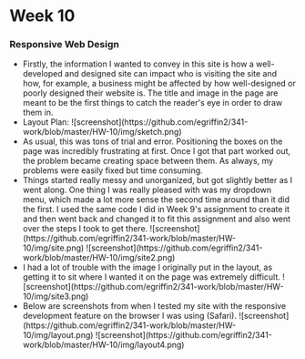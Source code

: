 # Week 10
### Responsive Web Design
<ul>
  <li>Firstly, the information I wanted to convey in this site is how a well-developed and designed site can impact who is visiting the site and how, for example, a business might be affected by how well-designed or poorly designed their website is.  The title and image in the page are meant to be the first things to catch the reader's eye in order to draw them in.
  <li>Layout Plan:
  ![screenshot](https://github.com/egriffin2/341-work/blob/master/HW-10/img/sketch.png)
  <li>As usual, this was tons of trial and error.  Positioning the boxes on the page was incredibly frustrating at first. Once I got that part worked out, the problem became creating space between them.  As always, my problems were easily fixed but time consuming.
  <li>Things started really messy and unorganized, but got slightly better as I went along.  One thing I was really pleased with was my dropdown menu, which made a lot more sense the second time around than it did the first.  I used the same code I did in Week 9's assignment to create it and then went back and changed it to fit this assignment and also went over the steps I took to get there.
  ![screenshot](https://github.com/egriffin2/341-work/blob/master/HW-10/img/site.png)
  ![screenshot](https://github.com/egriffin2/341-work/blob/master/HW-10/img/site2.png)
  <li>I had a lot of trouble with the image I originally put in the layout, as getting it to sit where I wanted it on the page was extremely difficult.
  ![screenshot](https://github.com/egriffin2/341-work/blob/master/HW-10/img/site3.png)
  <li>Below are screenshots from when I tested my site with the responsive development feature on the browser I was using (Safari).
  ![screenshot](https://github.com/egriffin2/341-work/blob/master/HW-10/img/layout.png)
  ![screenshot](https://github.com/egriffin2/341-work/blob/master/HW-10/img/layout4.png)
